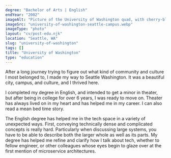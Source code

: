 ```yaml
---
degree: "Bachelor of Arts | English"
endYear: "2002"
imageAlt: "Picture of the University of Washington quad, with cherry-blossom trees in bloom"
imageSrc: "university-of-washington-seattle-campus.webp"
imageType: "photo"
layout: "cv/post-edu.njk"
location: "Seattle, WA"
slug: "university-of-washington"
tags: []
title: "University of Washington"
type: "education"
---
```

After a long journey trying to figure out what kind of community and culture I most belonged to, I made my way to Seattle Washington.  It was a beautiful city, campus, and culture, and I thrived here.

I completed my degree in English, and intended to get a minor in theater, but after being in college for over 6 years, I was ready to move on.  Theater has always lived on in my heart and has helped me in my career.  I can also read a mean bed time story.

The English degree has helped me in the tech space in a variety of unexpected ways.  First, conveying technically dense and complicated concepts is really hard.  Particularly when discussing large systems, you have to be able to describe both the larger whole as well as its parts.  My degree has helped me refine and clarify how I talk about tech, whether to fellow engineer, or other colleagues whose eyes begin to glaze over at the first mention of microservice architectures.
